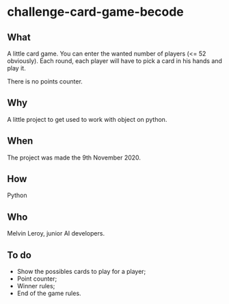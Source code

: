 # challenge-card-game-becode

## What

A little card game.
You can enter the wanted number of players (<= 52 obviously).
Each round, each player will have to pick a card in his hands and play it.

There is no points counter.

## Why

A little project to get used to work with object on python.

## When

The project was made the 9th November 2020.

## How

Python

## Who

Melvin Leroy, junior AI developers.

## To do

- Show the possibles cards to play for a player;
- Point counter;
- Winner rules;
- End of the game rules.
